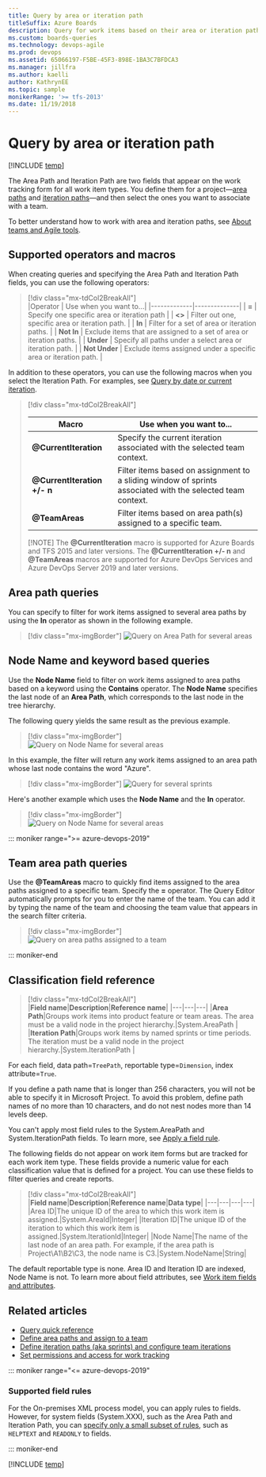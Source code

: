 ```yaml
---
title: Query by area or iteration path
titleSuffix: Azure Boards
description: Query for work items based on their area or iteration path in Azure Boards, Azure DevOps, & Team Foundation Server
ms.custom: boards-queries
ms.technology: devops-agile
ms.prod: devops
ms.assetid: 65066197-F5BE-45F3-898E-1BA3C7BFDCA3
ms.manager: jillfra
ms.author: kaelli
author: KathrynEE
ms.topic: sample
monikerRange: '>= tfs-2013'
ms.date: 11/19/2018  
---
```



# Query by area or iteration path 

[!INCLUDE [temp](../_shared/version-vsts-tfs-all-versions.md)]

The Area Path and Iteration Path are two fields that appear on the work tracking form for all work item types. You define them for a project&mdash;[area paths](../../organizations/settings/set-area-paths.md) and [iteration paths](../../organizations/settings/set-iteration-paths-sprints.md)&mdash;and then select the ones you want to associate with a team. 

To better understand how to work with area and iteration paths, see [About teams and Agile tools](../../organizations/settings/about-teams-and-settings.md).

## Supported operators and macros 

When creating queries and specifying the Area Path and Iteration Path fields, you can use the following operators: 

> [!div class="mx-tdCol2BreakAll"]  
> |Operator     | Use when you want to...| 
> |-------------|--------------|
> | **=**           | Specify one specific area or iteration path  |
> | **<>**          | Filter out one, specific area or iteration path. |
> | **In**          | Filter for a set of area or iteration paths.  |
> | **Not In**      | Exclude items that are assigned to a set of area or iteration paths. |
> | **Under**       | Specify all paths under a select area or iteration path. |
> | **Not Under**   | Exclude items assigned under a specific area or iteration path.  |


In addition to these operators, you can use the following macros when you select the Iteration Path. For examples, see [Query by date or current iteration](query-by-area-iteration-path.md). 

> [!div class="mx-tdCol2BreakAll"]  
> 
> |                     Macro                     |                                          Use when you want to...                                           |
> |-----------------------------------------------|------------------------------------------------------------------------------------------------------------|
> |      <strong>@CurrentIteration</strong>       |                  Specify the current iteration associated with the selected team context.                  |
> | **@CurrentIteration +/- n**&nbsp;&nbsp;&nbsp; | Filter items based on assignment to a sliding window of sprints associated with the selected team context. |
> |          <strong>@TeamAreas</strong>          |                      Filter items based on area path(s) assigned to a specific team.                       |
> 
> [!NOTE]
> The <strong>@CurrentIteration</strong> macro is supported for Azure Boards and TFS 2015 and later versions. The **@CurrentIteration +/- n** and <strong>@TeamAreas</strong> macros are supported for Azure DevOps Services and Azure DevOps Server 2019 and later versions. 

## Area path queries 

You can specify to filter for work items assigned to several area paths by using the **In** operator as shown in the following example.  

> [!div class="mx-imgBorder"]
> ![Query on Area Path for several areas](_img/query-area-iteration/query-with-in-operator.png)


## Node Name and keyword based queries  

Use the **Node Name** field to filter on work items assigned to area paths based on a keyword using the **Contains** operator. The **Node Name** specifies the last node of an **Area Path**, which corresponds to the last node in the tree hierarchy.  

The following query yields the same result as the previous example.  

> [!div class="mx-imgBorder"]
> ![Query on Node Name for several areas](_img/query-area-iteration/query-with-in-operator-node-name.png)

In this example, the filter will return any work items assigned to an area path whose last node contains the word "Azure".

> [!div class="mx-imgBorder"]
> ![Query for several sprints](_img/query-area-iteration/query-filter-contains-node-name.png)

Here's another example which uses the **Node Name** and the **In** operator. 

> [!div class="mx-imgBorder"]
> ![Query on Node Name for several areas](_img/query-area-iteration/query-with-in-operator-node-name.png)



::: moniker range=">= azure-devops-2019"
<a id="team-area-path" /> 

## Team area path queries  

Use the <strong>@TeamAreas</strong> macro to quickly find items assigned to the area paths assigned to a specific team. Specify the **=** operator. The Query Editor automatically prompts for you to enter the name of the team. You can add it by typing the name of the team and choosing the team value that appears in the search filter criteria.   

> [!div class="mx-imgBorder"]
> ![Query on area paths assigned to a team](_img/query-area-iteration/teamareas-macro-example.png)

::: moniker-end

<a name="field-reference"></a>

## Classification field reference 


> [!div class="mx-tdCol2BreakAll"]  
> |**Field name**|**Description**|**Reference name**|
> |---|---|---|
> |**Area Path**|Groups work items into product feature or team areas. The area must be a valid node in the project hierarchy.|System.AreaPath |
> |**Iteration Path**|Groups work items by named sprints or time periods. The iteration must be a valid node in the project hierarchy.|System.IterationPath |

For each field, data path=```TreePath```, reportable type=```Dimension```, index attribute=```True```. 

If you define a path name that is longer than 256 characters, you will not be able to specify it in Microsoft Project. To avoid this problem, define path names of no more than 10 characters, and do not nest nodes more than 14 levels deep.

You can't apply most field rules to the System.AreaPath and System.IterationPath fields. To learn more, see [Apply a field rule](../../reference/xml/apply-rule-work-item-field.md).

The following fields do not appear on work item forms but are tracked for each work item type. These fields provide a numeric value for each classification value that is defined for a project. You can use these fields to filter queries and create reports.

> [!div class="mx-tdCol2BreakAll"]  
> |**Field name**|**Description**|**Reference name**|**Data type**|
> |---|---|---|---|
> |Area ID|The unique ID of the area to which this work item is assigned.|System.AreaId|Integer|
> |Iteration ID|The unique ID of the iteration to which this work item is assigned.|System.IterationId|Integer|
> |Node Name|The name of the last node of an area path. For example, if the area path is Project\A1\B2\C3, the node name is C3.|System.NodeName|String|

The default reportable type is none. Area ID and Iteration ID are indexed, Node Name is not. To learn more about field attributes, see [Work item fields and attributes](../work-items/work-item-fields.md).


## Related articles 

- [Query quick reference](query-index-quick-ref.md)
- [Define area paths and assign to a team](../../organizations/settings/set-area-paths.md)
- [Define iteration paths (aka sprints) and configure team iterations](../../organizations/settings/set-iteration-paths-sprints.md)
- [Set permissions and access for work tracking](../../organizations/security/set-permissions-access-work-tracking.md) 

::: moniker range="<= azure-devops-2019"
<a name="field-rules"></a>

### Supported field rules  

For the On-premises XML process model, you can apply rules to fields. However, for system fields (System.XXX), such as the Area Path and Iteration Path, you can [specify only a small subset of rules](../../reference/xml/apply-rule-work-item-field.md#system), such as ```HELPTEXT``` and ```READONLY``` to  fields. 

::: moniker-end


[!INCLUDE [temp](../_shared/rest-apis-queries.md)]

